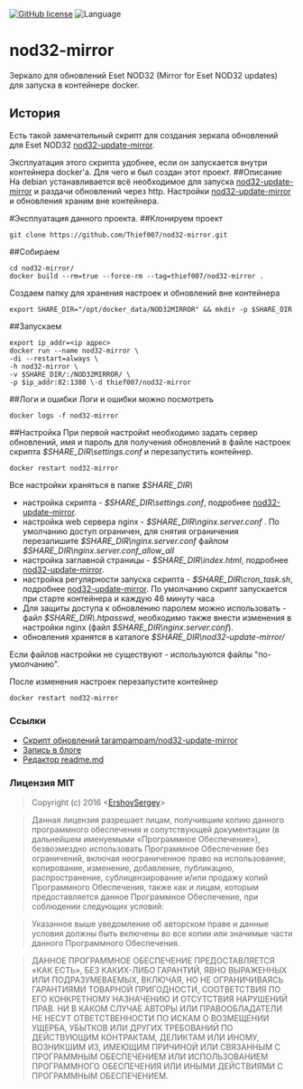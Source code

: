 [![GitHub license](https://img.shields.io/badge/license-MIT-blue.svg)](https://raw.githubusercontent.com/github.com/ErshovSergey/master/LICENSE) ![Language](https://img.shields.io/badge/language-bash-yellowgreen.svg)
# nod32-mirror
Зеркало для обновлений Eset NOD32 (Mirror for Eset NOD32 updates) для запуска в контейнере docker.

## История
Есть такой замечательный скрипт для создания зеркала обновлений для Eset NOD32 [nod32-update-mirror](https://github.com/tarampampam/nod32-update-mirror).

Эксплуатация этого скрипта удобнее, если он запускается внутри контейнера docker'а.
Для чего и был создан этот проект.
##Описание
На debian устанавливается всё необходимое для запуска  [nod32-update-mirror](https://github.com/tarampampam/nod32-update-mirror) и раздачи обновлений через http.
Настройки  [nod32-update-mirror](https://github.com/tarampampam/nod32-update-mirror) и обновления храним вне контейнера.

#Эксплуатация данного проекта.
##Клонируем проект
```shell
git clone https://github.com/Thief007/nod32-mirror.git
```
##Собираем
```shell
cd nod32-mirror/
docker build --rm=true --force-rm --tag=thief007/nod32-mirror .
```
Создаем папку для хранения настроек и обновлений вне контейнера
```shell
export SHARE_DIR="/opt/docker_data/NOD32MIRROR" && mkdir -p $SHARE_DIR
```
##Запускаем
```shell
export ip_addr=<ip адрес>
docker run --name nod32-mirror \
-di --restart=always \
-h nod32-mirror \
-v $SHARE_DIR/:/NOD32MIRROR/ \
-p $ip_addr:82:1380 \-d thief007/nod32-mirror
```
##Логи и ошибки
Логи и ошибки можно посмотреть
```shell
docker logs -f nod32-mirror
```
##Настройка
При первой настройкt необходимо задать сервер обновлений, имя и пароль для получения обновлений в файле настроек скрипта *\$SHARE_DIR\\settings.conf* и перезапустить контейнер.
```shell
docker restart nod32-mirror
```
Все настройки храняться в папке *\$SHARE_DIR\\*
 - настройка скрипта                            - *\$SHARE_DIR\\settings.conf*, подробнее [nod32-update-mirror](https://github.com/tarampampam/nod32-update-mirror/blob/master/README.md).
 - настройка web сервера nginx                - *\$SHARE_DIR\\nginx.server.conf* . По умолчанию доступ ограничен, для снятия ограничения перезапишите *\$SHARE_DIR\\nginx.server.conf* файлом *\$SHARE_DIR\\nginx.server.conf_allow_all*
 - настройка заглавной страницы               - *\$SHARE_DIR\\index.html*, подробнее [nod32-update-mirror](https://github.com/tarampampam/nod32-update-mirror/blob/master/README.md).
 - настройка регулярности запуска скрипта     - *\$SHARE_DIR\\cron_task.sh*, подробнее [nod32-update-mirror](https://github.com/tarampampam/nod32-update-mirror/blob/master/README.md).
По умолчанию скрипт запускается при старте контейнера и каждую 46 минуту часа
 -  Для защиты доступа к обновлению паролем можно использовать      - файл *\$SHARE_DIR\\.htpasswd*, необходимо также внести изменения в настройки nginx (файл *\$SHARE_DIR\\nginx.server.conf*).
 -  обновления хранятся в каталоге *\$SHARE_DIR\\nod32-update-mirror/*

Если файлов настройки не существуют - используются файлы "по-умолчанию".

После изменения настроек перезапустите контейнер
```shell
docker restart nod32-mirror
```

### <i class="icon-upload"></i>Ссылки
 - [Скрипт обновлений tarampampam/nod32-update-mirror](https://github.com/tarampampam/nod32-update-mirror/)
 - [Запись в блоге](https://blog.erchov.ru/2016/12/%D0%B7%D0%B5%D1%80%D0%BA%D0%B0%D0%BB%D0%BE-%D0%B4%D0%BB%D1%8F-%D0%BE%D0%B1%D0%BD%D0%BE%D0%B2%D0%BB%D0%B5%D0%BD%D0%B8%D0%B9-eset-nod32-%D0%B4%D0%BB%D1%8F-%D0%B7%D0%B0%D0%BF%D1%83%D1%81%D0%BA%D0%B0/)
 - [Редактор readme.md](https://stackedit.io/)

### <i class="icon-refresh"></i>Лицензия MIT

> Copyright (c) 2016 &lt;[ErshovSergey](http://github.com/ErshovSergey/)&gt;

> Данная лицензия разрешает лицам, получившим копию данного программного обеспечения и сопутствующей документации (в дальнейшем именуемыми «Программное Обеспечение»), безвозмездно использовать Программное Обеспечение без ограничений, включая неограниченное право на использование, копирование, изменение, добавление, публикацию, распространение, сублицензирование и/или продажу копий Программного Обеспечения, также как и лицам, которым предоставляется данное Программное Обеспечение, при соблюдении следующих условий:

> Указанное выше уведомление об авторском праве и данные условия должны быть включены во все копии или значимые части данного Программного Обеспечения.

> ДАННОЕ ПРОГРАММНОЕ ОБЕСПЕЧЕНИЕ ПРЕДОСТАВЛЯЕТСЯ «КАК ЕСТЬ», БЕЗ КАКИХ-ЛИБО ГАРАНТИЙ, ЯВНО ВЫРАЖЕННЫХ ИЛИ ПОДРАЗУМЕВАЕМЫХ, ВКЛЮЧАЯ, НО НЕ ОГРАНИЧИВАЯСЬ ГАРАНТИЯМИ ТОВАРНОЙ ПРИГОДНОСТИ, СООТВЕТСТВИЯ ПО ЕГО КОНКРЕТНОМУ НАЗНАЧЕНИЮ И ОТСУТСТВИЯ НАРУШЕНИЙ ПРАВ. НИ В КАКОМ СЛУЧАЕ АВТОРЫ ИЛИ ПРАВООБЛАДАТЕЛИ НЕ НЕСУТ ОТВЕТСТВЕННОСТИ ПО ИСКАМ О ВОЗМЕЩЕНИИ УЩЕРБА, УБЫТКОВ ИЛИ ДРУГИХ ТРЕБОВАНИЙ ПО ДЕЙСТВУЮЩИМ КОНТРАКТАМ, ДЕЛИКТАМ ИЛИ ИНОМУ, ВОЗНИКШИМ ИЗ, ИМЕЮЩИМ ПРИЧИНОЙ ИЛИ СВЯЗАННЫМ С ПРОГРАММНЫМ ОБЕСПЕЧЕНИЕМ ИЛИ ИСПОЛЬЗОВАНИЕМ ПРОГРАММНОГО ОБЕСПЕЧЕНИЯ ИЛИ ИНЫМИ ДЕЙСТВИЯМИ С ПРОГРАММНЫМ ОБЕСПЕЧЕНИЕМ.

